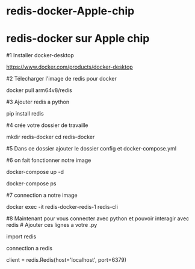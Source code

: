 # redis-docker-Apple-chip
# redis-docker sur Apple chip

#1 Installer docker-desktop

https://www.docker.com/products/docker-desktop

#2 Télecharger l'image de redis pour docker

docker pull arm64v8/redis

#3 Ajouter redis a python

pip install redis

#4 crée votre dossier de travaille

mkdir redis-docker
cd redis-docker

#5 Dans ce dossier ajouter le dossier config et docker-compose.yml

#6 on fait fonctionner notre image

docker-compose up -d

docker-compose ps

#7 connection a notre image

docker exec -it redis-docker-redis-1 redis-cli

#8 Maintenant pour vous connecter avec python et pouvoir interagir avec redis
    # Ajouter ces lignes a votre .py 

import redis

connection a redis

client = redis.Redis(host='localhost', port=6379)
